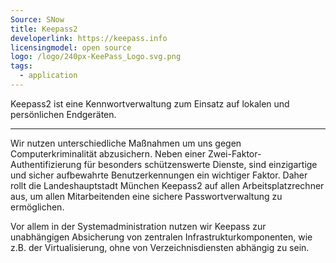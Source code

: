 ```yaml
---
Source: SNow
title: Keepass2
developerlink: https://keepass.info
licensingmodel: open source
logo: /logo/240px-KeePass_Logo.svg.png
tags:
  - application
---
```


Keepass2 ist eine Kennwortverwaltung zum Einsatz auf lokalen und persönlichen Endgeräten.

---

Wir nutzen unterschiedliche Maßnahmen um uns gegen Computerkriminalität abzusichern.
Neben einer Zwei-Faktor-Authentifizierung für besonders schützenswerte Dienste, sind einzigartige und sicher aufbewahrte Benutzerkennungen ein wichtiger Faktor.
Daher rollt die Landeshauptstadt München Keepass2 auf allen Arbeitsplatzrechner aus, um allen Mitarbeitenden eine sichere Passwortverwaltung zu ermöglichen.

Vor allem in der Systemadministration nutzen wir Keepass zur unabhängigen Absicherung von zentralen Infrastrukturkomponenten, wie z.B. der Virtualisierung, ohne von Verzeichnisdiensten abhängig zu sein.
